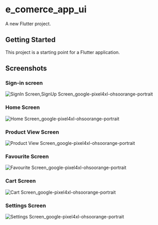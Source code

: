 # e_comerce_app_ui

A new Flutter project.

## Getting Started

This project is a starting point for a Flutter application.

## Screenshots

### Sign-in screen

![SignIn Screen,SignUp Screen_google-pixel4xl-ohsoorange-portrait](https://user-images.githubusercontent.com/36195634/216838072-b3ca75d6-e5d5-41b4-af9d-df56e84f48cf.png,https://user-images.githubusercontent.com/36195634/216838099-b8736a70-e464-41fd-8623-bdcef7eaef90.png)

### Home Screen

![Home Screen_google-pixel4xl-ohsoorange-portrait](https://user-images.githubusercontent.com/36195634/216838111-55b55cb8-cec2-48eb-9c96-cf0e2239214f.png)

### Product View Screen

![Product View Screen_google-pixel4xl-ohsoorange-portrait](https://user-images.githubusercontent.com/36195634/216838134-f854caf9-c5db-4fbb-8929-b02d8f339723.png)

### Favourite Screen

![Favourite Screen_google-pixel4xl-ohsoorange-portrait](https://user-images.githubusercontent.com/36195634/216838158-427b6e3c-5bb9-4212-b4b2-37604bfc48ab.png)

### Cart Screen

![Cart Screen_google-pixel4xl-ohsoorange-portrait](https://user-images.githubusercontent.com/36195634/216838174-910ca80e-f8b7-45d2-b65f-aff5ba0cf55d.png)

### Settings Screen

![Settings Screen_google-pixel4xl-ohsoorange-portrait](https://user-images.githubusercontent.com/36195634/216838195-5e771c3b-095b-4c88-baf6-92a32826bf6e.png)
